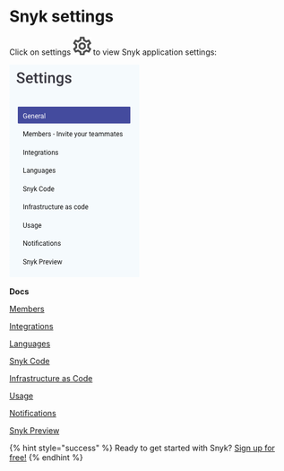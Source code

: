 # Snyk settings

Click on settings ![](../../.gitbook/assets/cog_icon.png) to view Snyk application settings:

![](../../.gitbook/assets/screenshot_2021-07-19_at_15.52.02.png)

**Docs**

[Members](user-and-group-management/managing-groups-and-organizations/invite-and-collaborate-with-team-members)

[Integrations](integrations)

[Languages](https://support.snyk.io/hc/en-us/sections/360001087857-Language-package-manager-support)

[Snyk Code](snyk-code)

[Infrastructure as Code](snyk-infrastructure-as-code)

[Usage](user-and-group-management/managing-settings/usage-page-details)

[Notifications](user-and-group-management/notifications/notification-management)

[Snyk Preview](getting-started/snyk-billing-plan-onboarding/snyk-preview)

{% hint style="success" %}
Ready to get started with Snyk? [Sign up for free!](https://snyk.io/login?cta=sign-up&loc=footer&page=support_docs_page)
{% endhint %}

